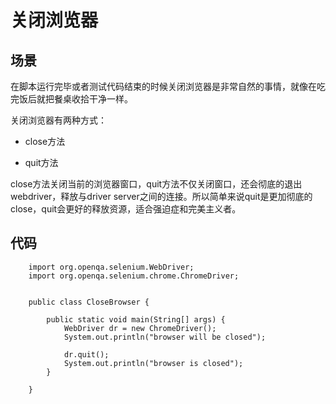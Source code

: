 关闭浏览器
==========

场景
----
在脚本运行完毕或者测试代码结束的时候关闭浏览器是非常自然的事情，就像在吃完饭后就把餐桌收拾干净一样。

关闭浏览器有两种方式：

* close方法

* quit方法

close方法关闭当前的浏览器窗口，quit方法不仅关闭窗口，还会彻底的退出webdriver，释放与driver server之间的连接。所以简单来说quit是更加彻底的close，quit会更好的释放资源，适合强迫症和完美主义者。

代码
----
```
	import org.openqa.selenium.WebDriver;
	import org.openqa.selenium.chrome.ChromeDriver;


	public class CloseBrowser {

		public static void main(String[] args) {
			WebDriver dr = new ChromeDriver();
			System.out.println("browser will be closed");
			
			dr.quit();	
			System.out.println("browser is closed");
		}

	}

```

